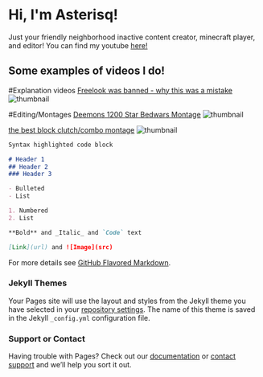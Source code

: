 # Hi, I'm Asterisq!

Just your friendly neighborhood inactive content creator, minecraft player, and editor! You can find my youtube [here!](https://youtube.com/asterisq)

## Some examples of videos I do!

#Explanation videos
[Freelook was banned - why this was a mistake](https://youtu.be/8TRcJnWrXVo)
![thumbnail](https://cdn.discordapp.com/attachments/810651060683014144/892575808760184872/freelook.jpg)

#Editing/Montages
[Deemons 1200 Star Bedwars Montage](https://youtu.be/JlkFOh4bGto)
![thumbnail](https://cdn.discordapp.com/attachments/810651060683014144/892580238956040252/1.2k_montage.jpg)

[the best block clutch/combo montage](https://youtu.be/ylmRQNBETZg)
![thumbnail](https://cdn.discordapp.com/attachments/810651060683014144/892577748227342366/clutch_edit_thumbnail.png)

```markdown
Syntax highlighted code block

# Header 1
## Header 2
### Header 3

- Bulleted
- List

1. Numbered
2. List

**Bold** and _Italic_ and `Code` text

[Link](url) and ![Image](src)
```

For more details see [GitHub Flavored Markdown](https://guides.github.com/features/mastering-markdown/).

### Jekyll Themes

Your Pages site will use the layout and styles from the Jekyll theme you have selected in your [repository settings](https://github.com/kale-eb/asterisq/settings/pages). The name of this theme is saved in the Jekyll `_config.yml` configuration file.

### Support or Contact

Having trouble with Pages? Check out our [documentation](https://docs.github.com/categories/github-pages-basics/) or [contact support](https://support.github.com/contact) and we’ll help you sort it out.
